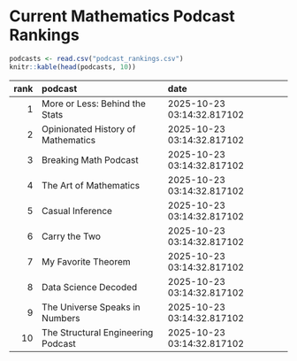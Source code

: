 # Current Mathematics Podcast Rankings


``` r
podcasts <- read.csv("podcast_rankings.csv")
knitr::kable(head(podcasts, 10))
```

| rank | podcast                            | date                       |
|-----:|:-----------------------------------|:---------------------------|
|    1 | More or Less: Behind the Stats     | 2025-10-23 03:14:32.817102 |
|    2 | Opinionated History of Mathematics | 2025-10-23 03:14:32.817102 |
|    3 | Breaking Math Podcast              | 2025-10-23 03:14:32.817102 |
|    4 | The Art of Mathematics             | 2025-10-23 03:14:32.817102 |
|    5 | Casual Inference                   | 2025-10-23 03:14:32.817102 |
|    6 | Carry the Two                      | 2025-10-23 03:14:32.817102 |
|    7 | My Favorite Theorem                | 2025-10-23 03:14:32.817102 |
|    8 | Data Science Decoded               | 2025-10-23 03:14:32.817102 |
|    9 | The Universe Speaks in Numbers     | 2025-10-23 03:14:32.817102 |
|   10 | The Structural Engineering Podcast | 2025-10-23 03:14:32.817102 |
